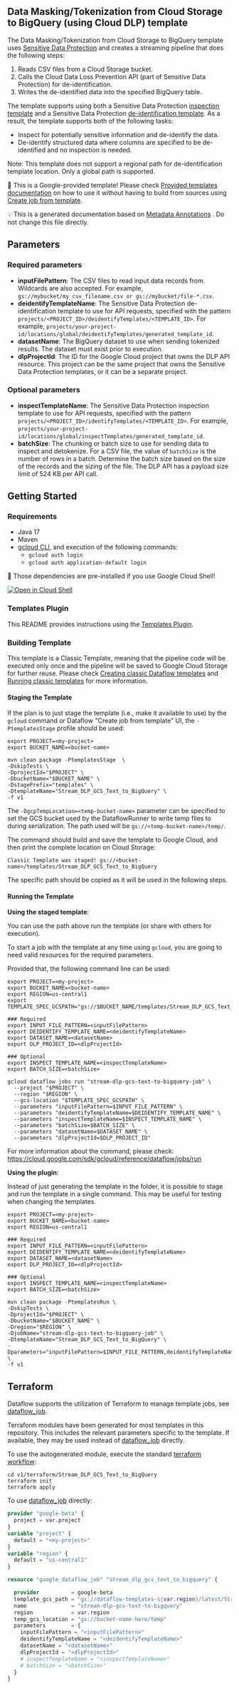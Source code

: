 
Data Masking/Tokenization from Cloud Storage to BigQuery (using Cloud DLP) template
---
The Data Masking/Tokenization from Cloud Storage to BigQuery template uses <a
href="https://cloud.google.com/dlp/docs">Sensitive Data Protection</a> and
creates a streaming pipeline that does the following steps:
1. Reads CSV files from a Cloud Storage bucket.
2. Calls the Cloud Data Loss Prevention API (part of Sensitive Data Protection)
for de-identification.
3. Writes the de-identified data into the specified BigQuery table.

The template supports using both a Sensitive Data Protection <a
href="https://cloud.google.com/dlp/docs/creating-templates">inspection
template</a> and a Sensitive Data Protection <a
href="https://cloud.google.com/dlp/docs/creating-templates-deid">de-identification
template</a>. As a result, the template supports both of the following tasks:
- Inspect for potentially sensitive information and de-identify the data.
- De-identify structured data where columns are specified to be de-identified and
no inspection is needed.

Note: This template does not support a regional path for de-identification
template location. Only a global path is supported.


:memo: This is a Google-provided template! Please
check [Provided templates documentation](https://cloud.google.com/dataflow/docs/guides/templates/provided/dlp-text-to-bigquery)
on how to use it without having to build from sources using [Create job from template](https://console.cloud.google.com/dataflow/createjob?template=Stream_DLP_GCS_Text_to_BigQuery).

:bulb: This is a generated documentation based
on [Metadata Annotations](https://github.com/GoogleCloudPlatform/DataflowTemplates#metadata-annotations)
. Do not change this file directly.

## Parameters

### Required parameters

* **inputFilePattern**: The CSV files to read input data records from. Wildcards are also accepted. For example, `gs://mybucket/my_csv_filename.csv or gs://mybucket/file-*.csv`.
* **deidentifyTemplateName**: The Sensitive Data Protection de-identification template to use for API requests, specified with the pattern `projects/<PROJECT_ID>/deidentifyTemplates/<TEMPLATE_ID>`. For example, `projects/your-project-id/locations/global/deidentifyTemplates/generated_template_id`.
* **datasetName**: The BigQuery dataset to use when sending tokenized results. The dataset must exist prior to execution.
* **dlpProjectId**: The ID for the Google Cloud project that owns the DLP API resource. This project can be the same project that owns the Sensitive Data Protection templates, or it can be a separate project.

### Optional parameters

* **inspectTemplateName**: The Sensitive Data Protection inspection template to use for API requests, specified with the pattern `projects/<PROJECT_ID>/identifyTemplates/<TEMPLATE_ID>`. For example, `projects/your-project-id/locations/global/inspectTemplates/generated_template_id`.
* **batchSize**: The chunking or batch size to use for sending data to inspect and detokenize. For a CSV file, the value of `batchSize` is the number of rows in a batch. Determine the batch size based on the size of the records and the sizing of the file. The DLP API has a payload size limit of 524 KB per API call.



## Getting Started

### Requirements

* Java 17
* Maven
* [gcloud CLI](https://cloud.google.com/sdk/gcloud), and execution of the
  following commands:
  * `gcloud auth login`
  * `gcloud auth application-default login`

:star2: Those dependencies are pre-installed if you use Google Cloud Shell!

[![Open in Cloud Shell](http://gstatic.com/cloudssh/images/open-btn.svg)](https://console.cloud.google.com/cloudshell/editor?cloudshell_git_repo=https%3A%2F%2Fgithub.com%2FGoogleCloudPlatform%2FDataflowTemplates.git&cloudshell_open_in_editor=v1/src/main/java/com/google/cloud/teleport/templates/DLPTextToBigQueryStreaming.java)

### Templates Plugin

This README provides instructions using
the [Templates Plugin](https://github.com/GoogleCloudPlatform/DataflowTemplates#templates-plugin).

### Building Template

This template is a Classic Template, meaning that the pipeline code will be
executed only once and the pipeline will be saved to Google Cloud Storage for
further reuse. Please check [Creating classic Dataflow templates](https://cloud.google.com/dataflow/docs/guides/templates/creating-templates)
and [Running classic templates](https://cloud.google.com/dataflow/docs/guides/templates/running-templates)
for more information.

#### Staging the Template

If the plan is to just stage the template (i.e., make it available to use) by
the `gcloud` command or Dataflow "Create job from template" UI,
the `-PtemplatesStage` profile should be used:

```shell
export PROJECT=<my-project>
export BUCKET_NAME=<bucket-name>

mvn clean package -PtemplatesStage  \
-DskipTests \
-DprojectId="$PROJECT" \
-DbucketName="$BUCKET_NAME" \
-DstagePrefix="templates" \
-DtemplateName="Stream_DLP_GCS_Text_to_BigQuery" \
-f v1
```

The `-DgcpTempLocation=<temp-bucket-name>` parameter can be specified to set the GCS bucket used by the DataflowRunner to write
temp files to during serialization. The path used will be `gs://<temp-bucket-name>/temp/`.

The command should build and save the template to Google Cloud, and then print
the complete location on Cloud Storage:

```
Classic Template was staged! gs://<bucket-name>/templates/Stream_DLP_GCS_Text_to_BigQuery
```

The specific path should be copied as it will be used in the following steps.

#### Running the Template

**Using the staged template**:

You can use the path above run the template (or share with others for execution).

To start a job with the template at any time using `gcloud`, you are going to
need valid resources for the required parameters.

Provided that, the following command line can be used:

```shell
export PROJECT=<my-project>
export BUCKET_NAME=<bucket-name>
export REGION=us-central1
export TEMPLATE_SPEC_GCSPATH="gs://$BUCKET_NAME/templates/Stream_DLP_GCS_Text_to_BigQuery"

### Required
export INPUT_FILE_PATTERN=<inputFilePattern>
export DEIDENTIFY_TEMPLATE_NAME=<deidentifyTemplateName>
export DATASET_NAME=<datasetName>
export DLP_PROJECT_ID=<dlpProjectId>

### Optional
export INSPECT_TEMPLATE_NAME=<inspectTemplateName>
export BATCH_SIZE=<batchSize>

gcloud dataflow jobs run "stream-dlp-gcs-text-to-bigquery-job" \
  --project "$PROJECT" \
  --region "$REGION" \
  --gcs-location "$TEMPLATE_SPEC_GCSPATH" \
  --parameters "inputFilePattern=$INPUT_FILE_PATTERN" \
  --parameters "deidentifyTemplateName=$DEIDENTIFY_TEMPLATE_NAME" \
  --parameters "inspectTemplateName=$INSPECT_TEMPLATE_NAME" \
  --parameters "batchSize=$BATCH_SIZE" \
  --parameters "datasetName=$DATASET_NAME" \
  --parameters "dlpProjectId=$DLP_PROJECT_ID"
```

For more information about the command, please check:
https://cloud.google.com/sdk/gcloud/reference/dataflow/jobs/run


**Using the plugin**:

Instead of just generating the template in the folder, it is possible to stage
and run the template in a single command. This may be useful for testing when
changing the templates.

```shell
export PROJECT=<my-project>
export BUCKET_NAME=<bucket-name>
export REGION=us-central1

### Required
export INPUT_FILE_PATTERN=<inputFilePattern>
export DEIDENTIFY_TEMPLATE_NAME=<deidentifyTemplateName>
export DATASET_NAME=<datasetName>
export DLP_PROJECT_ID=<dlpProjectId>

### Optional
export INSPECT_TEMPLATE_NAME=<inspectTemplateName>
export BATCH_SIZE=<batchSize>

mvn clean package -PtemplatesRun \
-DskipTests \
-DprojectId="$PROJECT" \
-DbucketName="$BUCKET_NAME" \
-Dregion="$REGION" \
-DjobName="stream-dlp-gcs-text-to-bigquery-job" \
-DtemplateName="Stream_DLP_GCS_Text_to_BigQuery" \
-Dparameters="inputFilePattern=$INPUT_FILE_PATTERN,deidentifyTemplateName=$DEIDENTIFY_TEMPLATE_NAME,inspectTemplateName=$INSPECT_TEMPLATE_NAME,batchSize=$BATCH_SIZE,datasetName=$DATASET_NAME,dlpProjectId=$DLP_PROJECT_ID" \
-f v1
```

## Terraform

Dataflow supports the utilization of Terraform to manage template jobs,
see [dataflow_job](https://registry.terraform.io/providers/hashicorp/google/latest/docs/resources/dataflow_job).

Terraform modules have been generated for most templates in this repository. This includes the relevant parameters
specific to the template. If available, they may be used instead of
[dataflow_job](https://registry.terraform.io/providers/hashicorp/google/latest/docs/resources/dataflow_job)
directly.

To use the autogenerated module, execute the standard
[terraform workflow](https://developer.hashicorp.com/terraform/intro/core-workflow):

```shell
cd v1/terraform/Stream_DLP_GCS_Text_to_BigQuery
terraform init
terraform apply
```

To use
[dataflow_job](https://registry.terraform.io/providers/hashicorp/google/latest/docs/resources/dataflow_job)
directly:

```terraform
provider "google-beta" {
  project = var.project
}
variable "project" {
  default = "<my-project>"
}
variable "region" {
  default = "us-central1"
}

resource "google_dataflow_job" "stream_dlp_gcs_text_to_bigquery" {

  provider          = google-beta
  template_gcs_path = "gs://dataflow-templates-${var.region}/latest/Stream_DLP_GCS_Text_to_BigQuery"
  name              = "stream-dlp-gcs-text-to-bigquery"
  region            = var.region
  temp_gcs_location = "gs://bucket-name-here/temp"
  parameters        = {
    inputFilePattern = "<inputFilePattern>"
    deidentifyTemplateName = "<deidentifyTemplateName>"
    datasetName = "<datasetName>"
    dlpProjectId = "<dlpProjectId>"
    # inspectTemplateName = "<inspectTemplateName>"
    # batchSize = "<batchSize>"
  }
}
```
